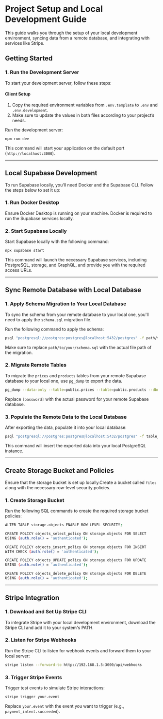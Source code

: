 # Project Setup and Local Development Guide

This guide walks you through the setup of your local development environment, syncing data from a remote database, and integrating with services like Stripe.

## Getting Started

### 1. Run the Development Server

To start your development server, follow these steps:

#### Client Setup

1. Copy the required environment variables from `.env.template` to `.env` and `.env.development`.
2. Make sure to update the values in both files according to your project’s needs.

Run the development server:

```bash
npm run dev
```

This command will start your application on the default port (`http://localhost:3000`).

---

## Local Supabase Development

To run Supabase locally, you'll need Docker and the Supabase CLI. Follow the steps below to set it up:

### 1. Run Docker Desktop

Ensure Docker Desktop is running on your machine. Docker is required to run the Supabase services locally.

### 2. Start Supabase Locally

Start Supabase locally with the following command:

```bash
npx supabase start
```

This command will launch the necessary Supabase services, including PostgreSQL, storage, and GraphQL, and provide you with the required access URLs.

---

## Sync Remote Database with Local Database

### 1. Apply Schema Migration to Your Local Database

To sync the schema from your remote database to your local one, you'll need to apply the `schema.sql` migration file.

Run the following command to apply the schema:

```bash
psql "postgresql://postgres:postgres@localhost:5432/postgres" -f path/to/your/schema.sql
```

Make sure to replace `path/to/your/schema.sql` with the actual file path of the migration.

### 2. Migrate Remote Tables

To migrate the `prices` and `products` tables from your remote Supabase database to your local one, use `pg_dump` to export the data.

```bash
pg_dump --data-only --table=public.prices --table=public.products --dbname='postgresql://postgres.lmvdjvvrhvqestxlupqj:[password]@aws-0-eu-central-1.pooler.supabase.com:5432/postgres' --no-owner --file=table_data.sql
```

Replace `[password]` with the actual password for your remote Supabase database.

### 3. Populate the Remote Data to the Local Database

After exporting the data, populate it into your local database:

```bash
psql "postgresql://postgres:postgres@localhost:5432/postgres" -f table_data.sql
```

This command will insert the exported data into your local PostgreSQL instance.

---

## Create Storage Bucket and Policies

Ensure that the storage bucket is set up locally.Create a bucket called `files` along with the necessary row-level security policies.

### 1. Create Storage Bucket

Run the following SQL commands to create the required storage bucket policies:

```bash
ALTER TABLE storage.objects ENABLE ROW LEVEL SECURITY;

CREATE POLICY objects_select_policy ON storage.objects FOR SELECT
USING (auth.role() = 'authenticated');

CREATE POLICY objects_insert_policy ON storage.objects FOR INSERT
WITH CHECK (auth.role() = 'authenticated');

CREATE POLICY objects_UPDATE_policy ON storage.objects FOR UPDATE
USING (auth.role() = 'authenticated');

CREATE POLICY objects_delete_policy ON storage.objects FOR DELETE
USING (auth.role() = 'authenticated');
```

---

## Stripe Integration

### 1. Download and Set Up Stripe CLI

To integrate Stripe with your local development environment, download the Stripe CLI and add it to your system's PATH.

### 2. Listen for Stripe Webhooks

Run the Stripe CLI to listen for webhook events and forward them to your local server:

```bash
stripe listen --forward-to http://192.168.1.5:3000/api/webhooks
```

### 3. Trigger Stripe Events

Trigger test events to simulate Stripe interactions:

```bash
stripe trigger your.event
```

Replace `your.event` with the event you want to trigger (e.g., `payment_intent.succeeded`).
